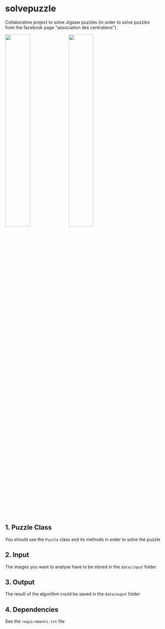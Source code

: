 # solvepuzzle

Collaborative project to solve Jigsaw puzzles (in order to solve puzzles from the facebook page "association des centraliens").

<div>
  <img src="data/input/input.jpg" width="40%">
  <img src="data/output/output.jpg" width="40%">
</div>

## 1. Puzzle Class

You should use the `Puzzle` class and its methods in order to solve the puzzle

## 2. Input

The images you want to analyse have to be stored in the `data/input` folder

## 3. Output

The result of the algorithm could be saved in the `data/ouput` folder

## 4. Dependencies

See the `requirements.txt` file